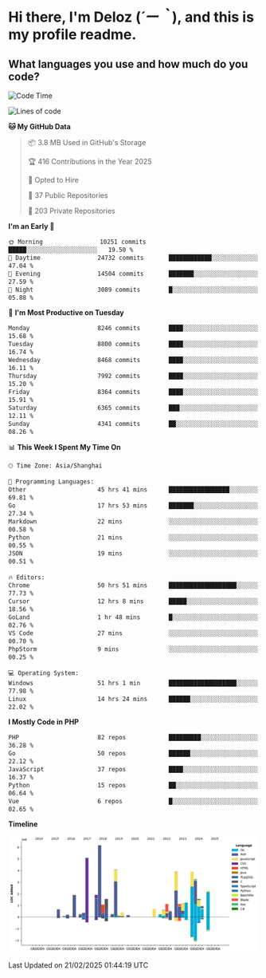# **Hi there, I'm Deloz (*´ー｀*), and this is my profile readme.**

## **What languages you use and how much do you code?**

<!--START_SECTION:waka-->
![Code Time](http://img.shields.io/badge/Code%20Time-5%2C735%20hrs%2026%20mins-blue)

![Lines of code](https://img.shields.io/badge/From%20Hello%20World%20I%27ve%20Written-47.0%20million%20lines%20of%20code-blue)

**🐱 My GitHub Data** 

> 📦 3.8 MB Used in GitHub's Storage 
 > 
> 🏆 416 Contributions in the Year 2025
 > 
> 💼 Opted to Hire
 > 
> 📜 37 Public Repositories 
 > 
> 🔑 203 Private Repositories 
 > 
**I'm an Early 🐤** 

```text
🌞 Morning                10251 commits       █████░░░░░░░░░░░░░░░░░░░░   19.50 % 
🌆 Daytime                24732 commits       ████████████░░░░░░░░░░░░░   47.04 % 
🌃 Evening                14504 commits       ███████░░░░░░░░░░░░░░░░░░   27.59 % 
🌙 Night                  3089 commits        █░░░░░░░░░░░░░░░░░░░░░░░░   05.88 % 
```
📅 **I'm Most Productive on Tuesday** 

```text
Monday                   8246 commits        ████░░░░░░░░░░░░░░░░░░░░░   15.68 % 
Tuesday                  8800 commits        ████░░░░░░░░░░░░░░░░░░░░░   16.74 % 
Wednesday                8468 commits        ████░░░░░░░░░░░░░░░░░░░░░   16.11 % 
Thursday                 7992 commits        ████░░░░░░░░░░░░░░░░░░░░░   15.20 % 
Friday                   8364 commits        ████░░░░░░░░░░░░░░░░░░░░░   15.91 % 
Saturday                 6365 commits        ███░░░░░░░░░░░░░░░░░░░░░░   12.11 % 
Sunday                   4341 commits        ██░░░░░░░░░░░░░░░░░░░░░░░   08.26 % 
```


📊 **This Week I Spent My Time On** 

```text
🕑︎ Time Zone: Asia/Shanghai

💬 Programming Languages: 
Other                    45 hrs 41 mins      █████████████████░░░░░░░░   69.81 % 
Go                       17 hrs 53 mins      ███████░░░░░░░░░░░░░░░░░░   27.34 % 
Markdown                 22 mins             ░░░░░░░░░░░░░░░░░░░░░░░░░   00.58 % 
Python                   21 mins             ░░░░░░░░░░░░░░░░░░░░░░░░░   00.55 % 
JSON                     19 mins             ░░░░░░░░░░░░░░░░░░░░░░░░░   00.51 % 

🔥 Editors: 
Chrome                   50 hrs 51 mins      ███████████████████░░░░░░   77.73 % 
Cursor                   12 hrs 8 mins       █████░░░░░░░░░░░░░░░░░░░░   18.56 % 
GoLand                   1 hr 48 mins        █░░░░░░░░░░░░░░░░░░░░░░░░   02.76 % 
VS Code                  27 mins             ░░░░░░░░░░░░░░░░░░░░░░░░░   00.70 % 
PhpStorm                 9 mins              ░░░░░░░░░░░░░░░░░░░░░░░░░   00.25 % 

💻 Operating System: 
Windows                  51 hrs 1 min        ███████████████████░░░░░░   77.98 % 
Linux                    14 hrs 24 mins      ██████░░░░░░░░░░░░░░░░░░░   22.02 % 
```

**I Mostly Code in PHP** 

```text
PHP                      82 repos            █████████░░░░░░░░░░░░░░░░   36.28 % 
Go                       50 repos            ██████░░░░░░░░░░░░░░░░░░░   22.12 % 
JavaScript               37 repos            ████░░░░░░░░░░░░░░░░░░░░░   16.37 % 
Python                   15 repos            ██░░░░░░░░░░░░░░░░░░░░░░░   06.64 % 
Vue                      6 repos             █░░░░░░░░░░░░░░░░░░░░░░░░   02.65 % 
```



**Timeline**

![Lines of Code chart](https://raw.githubusercontent.com/deloz/deloz/main/assets/bar_graph.png)


 Last Updated on 21/02/2025 01:44:19 UTC
<!--END_SECTION:waka-->
